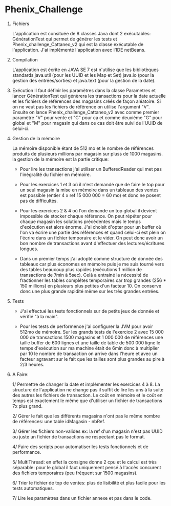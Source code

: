 # Phenix_Challenge
1) Fichiers
   
   L'application est consituée de 8 classes Java dont 2 exécutables: GénérationTest qui permet de générer les tests et Phenix_challenge_Cattaneo_v2 qui est la classe exécutable de l'application. J'ai implémenté l'application avec l'IDE netBeans.

2) Compilation

   L'application est écrite en JAVA SE 7 est n'utilise que les bibliotèques standards java.util (pour les UUID et les Map et Set) java.io (pour la gestion des entrées/sorties) et java.text (pour la gestion de la date).

3) Exécution
   Il faut définir les paramètres dans la classe Parametres et lancer GénérationTest qui génèrera les transactions pour la date actuelle et les fichiers de références des magasins créés de façon aléatoire. Si on ne veut pas les fichiers de référence on utilise l'argument "V". Ensuite on lance Phenix_challenge_Cattaneo_v2 avec comme premier paramètre "V" pour vente et "C" pour ca et comme deuxième "G" pour global et "M" pour magasin qui dans ce cas doit être suivi de l'UUID de celui-ci.

4) Gestion de la mémoire

   La mémoire disponible étant de 512 mo et le nombre de références produits de plusieurs millions par magasin sur pluss de 1000 magasins. la gestion de la mémoire est la partie critique:
   
   -  Pour lire les transactions j'ai utiliser un BufferedReader qui met pas l'inégralité du fichier en mémoire. 
   
   -  Pour les exercices 1 et 3 où il n'est demandé que de faire le top pour un seul magasin la mise en mémoire dans un tableaux des ventes est possible (entier 4 x ref 15 000 000 = 60 mo) et donc ne posent pas de difficultés. 
   
   -  Pour les exercices 2 & 4 où l'on demande un top global il devient impossible de stocker chaque référence. On peut répéter pour chaque magasin les solutions précédentes mais le temps d'exécution est alors énorme. J'ai choisit d'opter pour un buffer où l'on va écrire une partie des références et quand celui-ci est plein on l'écrire dans un fichier temporaire et le vider. On peut donc avoir un bon nombre de transactions avant d'effectuer des lectures/écritures longues.
   
   -  Dans un premier temps j'ai adopté comme structure de donnée des tableaux car plus économes en mémoire puis je me suis tourné vers des tables beaucoup plus rapides (exécutions 1 million de transactions de 7min à 5sec). Celà a entrainé la nécessité de fractionner les tables complêtes temporaires car trop grandes (256 * 150 millions) en plusieurs plus petites d'un facteur 10. On conserve donc une plus grande rapidité même sur les très grandes entrées.
   
5) Tests

   - J'ai effectué les tests fonctionnels sur de petits jeux de donnée et vérifié "à la main".
   
   - Pour les tests de performence j'ai configurer la JVM pour avoir 512mo de mémoire. Sur les grands tests de l'exercice 2 avec 15 000 000 de transactions 1500 magasins et 1 000 000 de références une taille buffer de 600 lignes et une taille de table de 500 000 ligne le temps d'exécution sur ma machine était de 6min donc à multiplier par 10 le nombre de transaction on arrive dans l'heure et avec un facteur agravant sur le fait que les tailles sont plus grandes au pire à 2/3 heures.

6) A Faire:

      1/ Permettre de changer la date et implémenter les exercices 4 à 8. La structure de l'application ne change pas il suffit de lire les uns à la suite des autres les fichiers de transaction. Le coût en mémoire et le coût en temps est exactement le même que d'utiliser un fichier de transactions 7x plus grand.

      2/ Gérer le fait que les différents magasins n'ont pas le même nombre de références: une table idMagasin - nbRef.

      3/ Gérer les fichiers non-valides ex: la ref d'un magasin n'est pas UUID ou juste un fichier de transactions ne respectant pas le format.

      4/ Faire des scripts pour automatiser les tests fonctionnels et de performance.

      5/ MultiThread: en effet la consigne donne 2 cpu et le calcul est très séparable: pour le global il faut uniquement pensé à l'accès
   concurent des fichiers temporaires (peu fréquent sur 1500 magasins).
   
      6/ Trier le fichier de top de ventes: plus de lisibilité et plus facile pour les tests automatiques.
      
      7/ Lire les paramètres dans un fichier annexe et pas dans le code.
